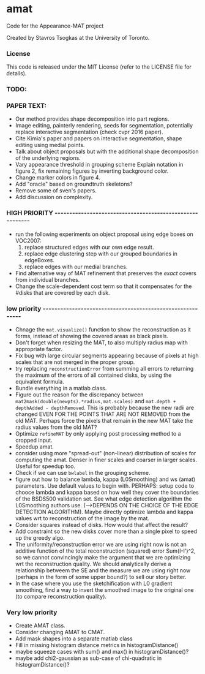# amat
Code for the Appearance-MAT project

Created by Stavros Tsogkas at the University of Toronto.

### License

This code is released under the MIT License (refer to the LICENSE file for details).

### TODO:
### PAPER TEXT:
- Our method provides shape decomposition into part regions.
- Image editing, painterly rendering, seeds for segmentation, potentially
	replace interactive segmentation (check cvpr 2016 paper).
- Cite Kimia's paper and papers on interactive segmentation, shape editing using medial points.
- Talk about object proposals but with the additional shape decomposition of the underlying regions.
- Vary appearance threshold in grouping scheme
 Explain notation in figure 2, fix remaining figures by inverting background color.
- Change marker colors in figure 4.
- Add "oracle" based on groundtruth skeletons?	
- Remove some of sven's papers.
- Add discussion on complexity.


### HIGH PRIORITY ---------------------------------------------------------
- run the following experiments on object proposal using edge boxes on VOC2007:
	1. replace structured edges with our own edge result.
	2. replace edge clustering step with our grouped boundaries in edgeBoxes.
	3. replace edges with our medial branches.
- Find alternative way of MAT refinement that preserves the _exact_ covers from 
	individual branches. 
- Change the scale-dependent cost term so that it compensates for the #disks 
	that are covered by each disk.

### low priority ----------------------------------------------------------
- Chnage the `mat.visualize()` function to show the reconstruction as it forms, instead
	of showing the covered areas as black pixels.
- Don't forget when resizing the MAT, to also multiply radius map with appropriate factor.	
- Fix bug with large circular segments appearing because of pixels at high scales that 
	are not merged in the proper group.
- try replacing `reconstructionError` from summing all errors to returning the maximum
	of the errors of all contained disks, by using the equivalent formula.
- Bundle everything in a matlab class.
- Figure out the reason for the discrepancy between `mat2mask(double(newpts).*radius,mat.scales)`
	and `mat.depth + depthAdded - depthRemoved`. This is probably because the
 	new radii are changed EVEN FOR THE POINTS THAT ARE NOT REMOVED from the old MAT.
 	Perhaps force the pixels that remain in the new MAT take the radius values from 
 	the old MAT?
- Optimize `refineMAT` by only applying post processing method to a cropped input.
- Speedup amat.
- consider using more "spread-out" (non-linear) distribution of scales for computing the amat.
	Denser in finer scales and coarser in larger scales. Useful for speedup too.
- Check if we can use `bwlabel` in the grouping scheme.
- figure out how to balance lambda, kappa (L0Smoothing) and ws (amat) parameters.
  Use default values to begin with.
  PERHAPS: setup code to chooce lambda and kappa based on how well they cover the 
  boundaries of the BSDS500 validation set. See what edge detection algorithm 
  the L0Smoothing authors use. (-->DEPENDS ON THE CHOICE OF THE EDGE DETECTION ALGORITHM).
  Maybe directly optimize lambda and kappa values wrt to reconstruction of the image
  by the mat.
- Consider squares instead of disks. How would that affect the result?
- Add constraint so the new disks cover more than a single pixel to speed up the greedy algo.
- The uniformity/reconstruction error we are using right now is not an additive function of the total 
	reconstruction (squared) error Sum(I-I')^2, so we cannot convincingly make the argument that 
	we are optimizing wrt the reconstruction quality. We should analytically derive a relationship 
	betweem the SE and the measure we are using right now (perhaps in the form of some upper bound?)
	to sell our story better.
- In the case where you use the sketchification with L0 gradient smoothing, find a way to invert
	the smoothed image to the original one (to compare reconstruction quality).	

### Very low priority
- Create AMAT class. 
- Consider changing AMAT to CMAT.
- Add mask shapes into a separate matlab class
- Fill in missing histogram distance metrics in histogramDistance()
- maybe squeeze cases with sum() and max() in histogramDistance()?
- maybe add chi2-gaussian as sub-case of chi-quadratic in histogramDistance()?

